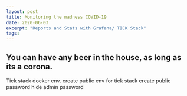 ```yaml
---
layout: post
title: Monitoring the madness COVID-19
date: 2020-06-03
excerpt: "Reports and Stats with Grafana/ TICK Stack"
tags:
---
```

## You can have any beer in the house, as long as its a corona.

Tick  stack docker env.
create public env for tick stack
create public password
hide admin password
